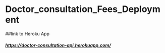 # Doctor_consultation_Fees_Deployment

##link to Heroku App
##### https://doctor-consultation-api.herokuapp.com/
